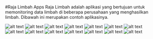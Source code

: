 #Raja Limbah Apps
Raja Limbah adalah aplikasi yang bertujuan untuk memonitoring data limbah di beberapa perusahaan yang menghasilkan limbah. Dibawah ini merupakan contoh aplikasinya.


![alt text](https://meivaldi.com/raja_limbah/ss1.png?raw=true)
![alt text](https://github.com/meivaldi/TrackApps/blob/master/screenshoot/ss2.png?raw=true)
![alt text](https://github.com/meivaldi/TrackApps/blob/master/screenshoot/ss3.png?raw=true)
![alt text](https://github.com/meivaldi/TrackApps/blob/master/screenshoot/ss4.png?raw=true)
![alt text](https://github.com/meivaldi/TrackApps/blob/master/screenshoot/ss5.png?raw=true)
![alt text](https://github.com/meivaldi/TrackApps/blob/master/screenshoot/ss6.png?raw=true)
![alt text](https://github.com/meivaldi/TrackApps/blob/master/screenshoot/ss7.png?raw=true)
![alt text](https://github.com/meivaldi/TrackApps/blob/master/screenshoot/ss8.png?raw=true)
![alt text](https://github.com/meivaldi/TrackApps/blob/master/screenshoot/ss9.png?raw=true)
![alt text](https://github.com/meivaldi/TrackApps/blob/master/screenshoot/ss10.png?raw=true)
![alt text](https://github.com/meivaldi/TrackApps/blob/master/screenshoot/ss11.png?raw=true)
![alt text](https://github.com/meivaldi/TrackApps/blob/master/screenshoot/ss12.png?raw=true)
![alt text](https://github.com/meivaldi/TrackApps/blob/master/screenshoot/ss13.png?raw=true)
![alt text](https://github.com/meivaldi/TrackApps/blob/master/screenshoot/ss14.png?raw=true)
